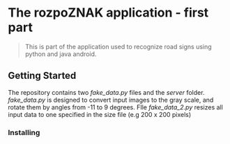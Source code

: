 # The rozpoZNAK application - first part

> This is part of the application used to recognize road signs using python and java android. 

## Getting Started

The repository contains two _fake_data.py_ files and the _server_ folder. _fake_data.py_ is designed to convert input images to the gray scale, and rotate them by angles from -11 to 9 degrees. FIle _fake_data_2.py_ resizes all input data to one specified in the size file (e.g 200 x 200 pixels)

### Installing

